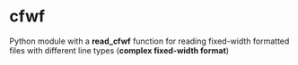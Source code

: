 # cfwf
Python module with a **read_cfwf** function for reading fixed-width formatted files with different line types (**complex fixed-width format**)
